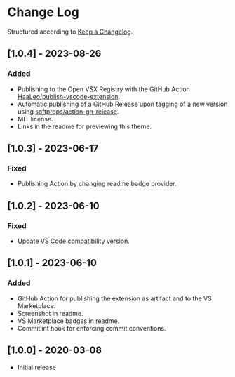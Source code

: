 # Change Log

Structured according to [Keep a Changelog](http://keepachangelog.com/).

## [1.0.4] - 2023-08-26

### Added

- Publishing to the Open VSX Registry with the GitHub Action [HaaLeo/publish-vscode-extension](https://github.com/HaaLeo/publish-vscode-extension).
- Automatic publishing of a GitHub Release upon tagging of a new version using [softprops/action-gh-release](https://github.com/softprops/action-gh-release).
- MIT license.
- Links in the readme for previewing this theme.

## [1.0.3] - 2023-06-17

### Fixed

- Publishing Action by changing readme badge provider.

## [1.0.2] - 2023-06-10

### Fixed

- Update VS Code compatibility version.

## [1.0.1] - 2023-06-10

### Added

- GitHub Action for publishing the extension as artifact and to the VS Marketplace.
- Screenshot in readme.
- VS Marketplace badges in readme.
- Commitlint hook for enforcing commit conventions.

## [1.0.0] - 2020-03-08

- Initial release
